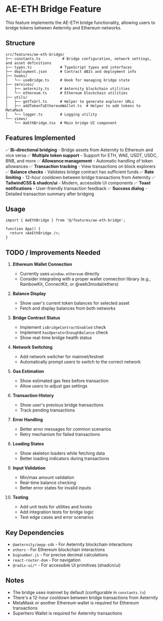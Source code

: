 # AE-ETH Bridge Feature

This feature implements the AE-ETH bridge functionality, allowing users to bridge tokens between Aeternity and Ethereum networks.

## Structure

```
src/features/ae-eth-bridge/
├── constants.ts          # Bridge configuration, network settings, and asset definitions
├── types.ts             # TypeScript types and interfaces
├── deployment.json      # Contract ABIs and deployment info
├── hooks/
│   └── useBridge.ts     # Hook for managing bridge state
├── services/
│   ├── aeternity.ts     # Aeternity blockchain utilities
│   └── ethereum.ts      # Ethereum blockchain utilities
├── utils/
│   ├── getTxUrl.ts      # Helper to generate explorer URLs
│   ├── addTokenToEthereumWallet.ts  # Helper to add tokens to MetaMask
│   └── logger.ts        # Logging utility
└── views/
    └── AeEthBridge.tsx  # Main bridge UI component
```

## Features Implemented

✅ **Bi-directional bridging** - Bridge assets from Aeternity to Ethereum and vice versa
✅ **Multiple token support** - Support for ETH, WAE, USDT, USDC, BNB, and more
✅ **Allowance management** - Automatic handling of token allowances
✅ **Transaction tracking** - View transactions on block explorers
✅ **Balance checks** - Validates bridge contract has sufficient funds
✅ **Rate limiting** - 12-hour cooldown between bridge transactions from Aeternity
✅ **TailwindCSS & shadcn/ui** - Modern, accessible UI components
✅ **Toast notifications** - User-friendly transaction feedback
✅ **Success dialog** - Detailed transaction summary after bridging

## Usage

```tsx
import { AeEthBridge } from '@/features/ae-eth-bridge';

function App() {
  return <AeEthBridge />;
}
```

## TODO / Improvements Needed

1. **Ethereum Wallet Connection**
   - Currently uses `window.ethereum` directly
   - Consider integrating with a proper wallet connection library (e.g., RainbowKit, ConnectKit, or @web3modal/ethers)

2. **Balance Display**
   - Show user's current token balances for selected asset
   - Fetch and display balances from both networks

3. **Bridge Contract Status**
   - Implement `isBridgeContractEnabled` check
   - Implement `hasOperatorEnoughBalance` check
   - Show real-time bridge health status

4. **Network Switching**
   - Add network switcher for mainnet/testnet
   - Automatically prompt users to switch to the correct network

5. **Gas Estimation**
   - Show estimated gas fees before transaction
   - Allow users to adjust gas settings

6. **Transaction History**
   - Show user's previous bridge transactions
   - Track pending transactions

7. **Error Handling**
   - Better error messages for common scenarios
   - Retry mechanism for failed transactions

8. **Loading States**
   - Show skeleton loaders while fetching data
   - Better loading indicators during transactions

9. **Input Validation**
   - Min/max amount validation
   - Real-time balance checking
   - Better error states for invalid inputs

10. **Testing**
    - Add unit tests for utilities and hooks
    - Add integration tests for bridge logic
    - Test edge cases and error scenarios

## Key Dependencies

- `@aeternity/aepp-sdk` - For Aeternity blockchain interactions
- `ethers` - For Ethereum blockchain interactions
- `bignumber.js` - For precise decimal calculations
- `react-router-dom` - For navigation
- `@radix-ui/*` - For accessible UI primitives (shadcn/ui)

## Notes

- The bridge uses mainnet by default (configurable in `constants.ts`)
- There's a 12-hour cooldown between bridge transactions from Aeternity
- MetaMask or another Ethereum wallet is required for Ethereum transactions
- Superhero Wallet is required for Aeternity transactions


